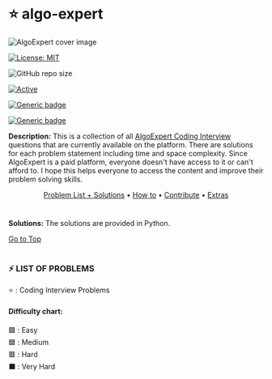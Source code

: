 # :star: algo-expert

![AlgoExpert cover image](https://github.com/das-jishu/algoexpert-data-structures-algorithms/blob/master/Images/algo-expert-cover.png?raw=true)

[![License: MIT](https://img.shields.io/badge/License-MIT-yellow.svg)](https://opensource.org/licenses/MIT "MIT License")

![GitHub repo size](https://img.shields.io/github/repo-size/axlwolf/js-challenges)

[![Active](http://img.shields.io/badge/Status-Active-green.svg)](https://github.com/axlwolf/js-challenges/tree/algoexpert/algoexpert)

[![Generic badge](https://img.shields.io/badge/lang-javascript-yellow.svg)](https://developer.mozilla.org/es/docs/Web/JavaScript)

[![Generic badge](https://img.shields.io/badge/last%20updated-31--10--2024-pink)](https://github.com/axlwolf/js-challenges/tree/algoexpert/algoexpert)

**Description:** This is a collection of all [AlgoExpert Coding Interview](https://www.algoexpert.io/questions) questions that are currently available on the platform. There are solutions for each problem statement including time and space complexity. Since AlgoExpert is a paid platform, everyone doesn't have access to it or can't afford to. I hope this helps everyone to access the content and improve their problem solving skills.

<div align="center">
	<a href="#-list-of-problems">Problem List + Solutions</a>
 	•<nbsp>
    	<a href="#zap-how-to">How to</a>
    	•<nbsp>
    	<a href="#zap-contribute-contribute-contribute">Contribute</a>
	•<nbsp>
    	<a href="#zap-extras">Extras</a>
</div>

#

**Solutions:**
The solutions are provided in Python.

<a href="#star-algo-expert">Go to Top</a>

#

### ⚡ LIST OF PROBLEMS

⭐ : Coding Interview Problems
<br/>

#### Difficulty chart:

🟩 : Easy
<br/>
🟦 : Medium
<br/>
🟥 : Hard
<br/>
⬛ : Very Hard
<br/>
